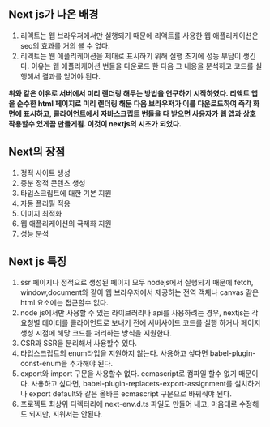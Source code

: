 ## Next js가 나온 배경

1. 리액트는 웹 브라우저에서만 실행되기 때문에 리액트를 사용한 웹 애플리케이션은 seo의 효과를 거의 볼 수 없다.
2. 리액트는 웹 애플리케이션을 제대로 표시하기 위해 실행 초기에 성능 부담이 생긴다. 이유는 웹 애플리케이션 번들을 다운로드 한 다음 그 내용을 분석하고 코드를 실행해서 결과를 얻어야 된다.

**위와 같은 이유로 서버에서 미리 렌더링 해두는 방법을 연구하기 시작하였다. 리액트 앱을 순수한 html 페이지로 미리 렌더링 해둔 다음 브라우저가 이를 다운로드하여 즉각 화면에 표시하고, 클라이언트에서 자바스크립트 번들을 다 받으면 사용자가 웹 앱과 상호 작용할수 있게끔 만들게됨. 이것이 nextjs의 시초가 되었다.**

## Next의 장점

1. 정적 사이트 생성
2. 증분 정적 콘텐츠 생성
3. 타입스크립트에 대한 기본 지원
4. 자동 폴리필 적용
5. 이미지 최적화
6. 웹 애플리케이션의 국제화 지원
7. 성능 분석

## Next js 특징

1. ssr 페이지나 정적으로 생성된 페이지 모두 nodejs에서 실행되기 때문에 fetch, window,document와 같이 웹 브라우저에서 제공하는 전역 객체나 canvas 같은 html 요소에는 접근할수 없다.
2. node js에서만 사용할 수 있는 라이브러리나 api를 사용하려는 경우, nextjs는 각 요청별 데이터를 클라이언트로 보내기 전에 서버사이드 코드를 실행 하거나 페이지 생성 시점에 해당 코드를 처리하는 방식을 지원한다.
3. CSR과 SSR을 분리해서 사용할수 있다.
4. 타입스크립트의 enum타입을 지원하지 않는다. 사용하고 싶다면 babel-plugin-const-enum을 추가해야 된다.
5. export와 import 구문을 사용할수 없다. ecmascript로 컴파일 할수 없기 때문이다. 사용하고 싶다면, babel-plugin-replacets-export-assignment를 설치하거나 export default와 같은 올바른 ecmascript 구문으로 바꿔줘야 된다.
6. 프로젝트 최상위 디렉터리에 next-env.d.ts 파일도 만들어 내고, 마음대로 수정해도 되지만, 지워서는 안된다.
